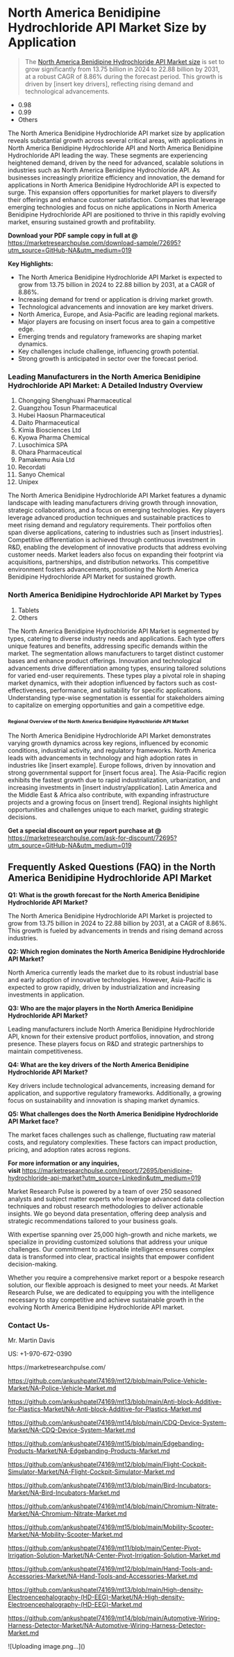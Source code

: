 <h1>North America Benidipine Hydrochloride API Market&nbsp;Size by Application</h1><blockquote><p>The <a href="https://marketresearchpulse.com/download-sample/72695?utm_source=GitHub-NA&amp;utm_medium=019">North America Benidipine Hydrochloride API Market size</a> is set to grow significantly from 13.75 billion in 2024 to 22.88 billion by 2031, at a robust CAGR of 8.86% during the forecast period. This growth is driven by [insert key drivers], reflecting rising demand and technological advancements.</p></blockquote><ul><li>0.98<li> 0.99<li> Others</li></ul><p>The North America Benidipine Hydrochloride API market size by application reveals substantial growth across several critical areas, with applications in North America Benidipine Hydrochloride API and North America Benidipine Hydrochloride API leading the way. These segments are experiencing heightened demand, driven by the need for advanced, scalable solutions in industries such as North America Benidipine Hydrochloride API. As businesses increasingly prioritize efficiency and innovation, the demand for applications in North America Benidipine Hydrochloride API is expected to surge. This expansion offers opportunities for market players to diversify their offerings and enhance customer satisfaction. Companies that leverage emerging technologies and focus on niche applications in North America Benidipine Hydrochloride API are positioned to thrive in this rapidly evolving market, ensuring sustained growth and profitability.</p><p><strong>Download your PDF sample copy in full at @ </strong><a href="https://marketresearchpulse.com/download-sample/72695?utm_source=GitHub-NA&amp;utm_medium=019">https://marketresearchpulse.com/download-sample/72695?utm_source=GitHub-NA&amp;utm_medium=019</a></p><p><strong>Key Highlights: </strong></p><ul><li>The North America Benidipine Hydrochloride API Market is expected to grow from 13.75 billion in 2024 to 22.88 billion by 2031, at a CAGR of 8.86%.</li><li>Increasing demand for trend or application is driving market growth.</li><li>Technological advancements and innovation are key market drivers.</li><li>North America, Europe, and Asia-Pacific are leading regional markets.</li><li>Major players are focusing on insert focus area to gain a competitive edge.</li><li>Emerging trends and regulatory frameworks are shaping market dynamics.</li><li>Key challenges include challenge, influencing growth potential.</li><li>Strong growth is anticipated in sector over the forecast period.</li></ul><h3>Leading Manufacturers in the North America Benidipine Hydrochloride API Market: A Detailed Industry Overview</h3><ol><li>Chongqing Shenghuaxi Pharmaceutical</li><li>Guangzhou Tosun Pharmaceutical</li><li>Hubei Haosun Pharmaceutical</li><li>Daito Pharmaceutical</li><li>Kimia Biosciences Ltd</li><li>Kyowa Pharma Chemical</li><li>Lusochimica SPA</li><li>Ohara Pharmaceutical</li><li>Pamakemu Asia Ltd</li><li>Recordati</li><li>Sanyo Chemical</li><li>Unipex</li></ol><div class="flex max-w-full flex-col flex-grow"><div class="min-h-8 text-message flex w-full flex-col items-end gap-2 whitespace-normal break-words [.text-message+&amp;]:mt-5" dir="auto" data-message-author-role="assistant" data-message-id="fd8432e4-4910-450d-b182-61b7bfb0a01f" data-message-model-slug="gpt-4o"><div class="flex w-full flex-col gap-1 empty:hidden first:pt-[3px]"><div class="markdown prose w-full break-words dark:prose-invert light"><p>The North America Benidipine Hydrochloride API Market features a dynamic landscape with leading manufacturers driving growth through innovation, strategic collaborations, and a focus on emerging technologies. Key players leverage advanced production techniques and sustainable practices to meet rising demand and regulatory requirements. Their portfolios often span diverse applications, catering to industries such as [insert industries]. Competitive differentiation is achieved through continuous investment in R&amp;D, enabling the development of innovative products that address evolving customer needs. Market leaders also focus on expanding their footprint via acquisitions, partnerships, and distribution networks. This competitive environment fosters advancements, positioning the North America Benidipine Hydrochloride API Market for sustained growth.</p></div></div></div></div><h3>North America Benidipine Hydrochloride API Market by Types</h3><ol><li>Tablets<li> Others</li></ol><div class="flex max-w-full flex-col flex-grow"><div class="min-h-8 text-message flex w-full flex-col items-end gap-2 whitespace-normal break-words [.text-message+&amp;]:mt-5" dir="auto" data-message-author-role="assistant" data-message-id="084470be-0bb7-4664-bddf-5156b4f41249" data-message-model-slug="gpt-4o-mini"><div class="flex w-full flex-col gap-1 empty:hidden first:pt-[3px]"><div class="markdown prose w-full break-words dark:prose-invert light"><p>The North America Benidipine Hydrochloride API Market is segmented by types, catering to diverse industry needs and applications. Each type offers unique features and benefits, addressing specific demands within the market. The segmentation allows manufacturers to target distinct customer bases and enhance product offerings. Innovation and technological advancements drive differentiation among types, ensuring tailored solutions for varied end-user requirements. These types play a pivotal role in shaping market dynamics, with their adoption influenced by factors such as cost-effectiveness, performance, and suitability for specific applications. Understanding type-wise segmentation is essential for stakeholders aiming to capitalize on emerging opportunities and gain a competitive edge.</p></div></div></div></div><h3><span style="font-size: 11px;">Regional Overview of the North America Benidipine Hydrochloride API Market</span></h3><div class="flex max-w-full flex-col flex-grow"><div class="min-h-8 text-message flex w-full flex-col items-end gap-2 whitespace-normal break-words [.text-message+&amp;]:mt-5" dir="auto" data-message-author-role="assistant" data-message-id="e9038762-ce64-4e30-91c9-9bd413514231" data-message-model-slug="gpt-4o-mini"><div class="flex w-full flex-col gap-1 empty:hidden first:pt-[3px]"><div class="markdown prose w-full break-words dark:prose-invert light"><p>The North America Benidipine Hydrochloride API Market demonstrates varying growth dynamics across key regions, influenced by economic conditions, industrial activity, and regulatory frameworks. North America leads with advancements in technology and high adoption rates in industries like [insert example]. Europe follows, driven by innovation and strong governmental support for [insert focus area]. The Asia-Pacific region exhibits the fastest growth due to rapid industrialization, urbanization, and increasing investments in [insert industry/application]. Latin America and the Middle East &amp; Africa also contribute, with expanding infrastructure projects and a growing focus on [insert trend]. Regional insights highlight opportunities and challenges unique to each market, guiding strategic decisions.</p></div></div></div></div><p><strong>Get a special discount on your report purchase at @ </strong><a href="https://marketresearchpulse.com/ask-for-discount/72695?utm_source=GitHub-NA&amp;utm_medium=019">https://marketresearchpulse.com/ask-for-discount/72695?utm_source=GitHub-NA&amp;utm_medium=019</a></p><h2>Frequently Asked Questions (FAQ) in the North America Benidipine Hydrochloride API Market</h2><p><strong>Q1: What is the growth forecast for the North America Benidipine Hydrochloride API Market?</strong></p><p>The North America Benidipine Hydrochloride API Market is projected to grow from 13.75 billion in 2024 to 22.88 billion by 2031, at a CAGR of 8.86%. This growth is fueled by advancements in trends and rising demand across industries.</p><p><strong>Q2: Which region dominates the North America Benidipine Hydrochloride API Market?</strong></p><p>North America currently leads the market due to its robust industrial base and early adoption of innovative technologies. However, Asia-Pacific is expected to grow rapidly, driven by industrialization and increasing investments in application.</p><p><strong>Q3: Who are the major players in the North America Benidipine Hydrochloride API Market?</strong></p><p>Leading manufacturers include North America Benidipine Hydrochloride API, known for their extensive product portfolios, innovation, and strong presence. These players focus on R&amp;D and strategic partnerships to maintain competitiveness.</p><p><strong>Q4: What are the key drivers of the North America Benidipine Hydrochloride API Market?</strong></p><p>Key drivers include technological advancements, increasing demand for application, and supportive regulatory frameworks. Additionally, a growing focus on sustainability and innovation is shaping market dynamics.</p><p><strong>Q5: What challenges does the North America Benidipine Hydrochloride API Market face?</strong></p><p>The market faces challenges such as challenge, fluctuating raw material costs, and regulatory complexities. These factors can impact production, pricing, and adoption rates across regions.</p><p><strong>For more information or any inquiries, visit&nbsp;</strong><a href="https://marketresearchpulse.com/report/72695/benidipine-hydrochloride-api-market?utm_source=Linkedin&utm_medium=019">https://marketresearchpulse.com/report/72695/benidipine-hydrochloride-api-market?utm_source=Linkedin&utm_medium=019</a></p><p>Market Research Pulse is powered by a team of over 250 seasoned analysts and subject matter experts who leverage advanced data collection techniques and robust research methodologies to deliver actionable insights. We go beyond data presentation, offering deep analysis and strategic recommendations tailored to your business goals.</p><p>With expertise spanning over 25,000 high-growth and niche markets, we specialize in providing customized solutions that address your unique challenges. Our commitment to actionable intelligence ensures complex data is transformed into clear, practical insights that empower confident decision-making.</p><p>Whether you require a comprehensive market report or a bespoke research solution, our flexible approach is designed to meet your needs. At Market Research Pulse, we are dedicated to equipping you with the intelligence necessary to stay competitive and achieve sustainable growth in the evolving North America Benidipine Hydrochloride API market.</p><h3><strong>Contact Us-</strong></h3><p>Mr. Martin Davis</p><p>US: +1-970-672-0390</p><p>https://marketresearchpulse.com/</p><p><a href="https://github.com/ankushpatel74169/mt12/blob/main/Police-Vehicle-Market/NA-Police-Vehicle-Market.md">https://github.com/ankushpatel74169/mt12/blob/main/Police-Vehicle-Market/NA-Police-Vehicle-Market.md</a></p><p><a href="https://github.com/ankushpatel74169/mt13/blob/main/Anti-block-Additive-for-Plastics-Market/NA-Anti-block-Additive-for-Plastics-Market.md">https://github.com/ankushpatel74169/mt13/blob/main/Anti-block-Additive-for-Plastics-Market/NA-Anti-block-Additive-for-Plastics-Market.md</a></p><p><a href="https://github.com/ankushpatel74169/mt14/blob/main/CDQ-Device-System-Market/NA-CDQ-Device-System-Market.md">https://github.com/ankushpatel74169/mt14/blob/main/CDQ-Device-System-Market/NA-CDQ-Device-System-Market.md</a></p><p><a href="https://github.com/ankushpatel74169/mt15/blob/main/Edgebanding-Products-Market/NA-Edgebanding-Products-Market.md">https://github.com/ankushpatel74169/mt15/blob/main/Edgebanding-Products-Market/NA-Edgebanding-Products-Market.md</a></p><p><a href="https://github.com/ankushpatel74169/mt12/blob/main/Flight-Cockpit-Simulator-Market/NA-Flight-Cockpit-Simulator-Market.md">https://github.com/ankushpatel74169/mt12/blob/main/Flight-Cockpit-Simulator-Market/NA-Flight-Cockpit-Simulator-Market.md</a></p><p><a href="https://github.com/ankushpatel74169/mt13/blob/main/Bird-Incubators-Market/NA-Bird-Incubators-Market.md">https://github.com/ankushpatel74169/mt13/blob/main/Bird-Incubators-Market/NA-Bird-Incubators-Market.md</a></p><p><a href="https://github.com/ankushpatel74169/mt14/blob/main/Chromium-Nitrate-Market/NA-Chromium-Nitrate-Market.md">https://github.com/ankushpatel74169/mt14/blob/main/Chromium-Nitrate-Market/NA-Chromium-Nitrate-Market.md</a></p><p><a href="https://github.com/ankushpatel74169/mt15/blob/main/Mobility-Scooter-Market/NA-Mobility-Scooter-Market.md">https://github.com/ankushpatel74169/mt15/blob/main/Mobility-Scooter-Market/NA-Mobility-Scooter-Market.md</a></p><p><a href="https://github.com/ankushpatel74169/mt11/blob/main/Center-Pivot-Irrigation-Solution-Market/NA-Center-Pivot-Irrigation-Solution-Market.md">https://github.com/ankushpatel74169/mt11/blob/main/Center-Pivot-Irrigation-Solution-Market/NA-Center-Pivot-Irrigation-Solution-Market.md</a></p><p><a href="https://github.com/ankushpatel74169/mt12/blob/main/Hand-Tools-and-Accessories-Market/NA-Hand-Tools-and-Accessories-Market.md">https://github.com/ankushpatel74169/mt12/blob/main/Hand-Tools-and-Accessories-Market/NA-Hand-Tools-and-Accessories-Market.md</a></p><p><a href="https://github.com/ankushpatel74169/mt13/blob/main/High-density-Electroencephalography-(HD-EEG)-Market/NA-High-density-Electroencephalography-(HD-EEG)-Market.md">https://github.com/ankushpatel74169/mt13/blob/main/High-density-Electroencephalography-(HD-EEG)-Market/NA-High-density-Electroencephalography-(HD-EEG)-Market.md</a></p><p><a href="https://github.com/ankushpatel74169/mt14/blob/main/Automotive-Wiring-Harness-Detector-Market/NA-Automotive-Wiring-Harness-Detector-Market.md">https://github.com/ankushpatel74169/mt14/blob/main/Automotive-Wiring-Harness-Detector-Market/NA-Automotive-Wiring-Harness-Detector-Market.md</a></p>
![Uploading image.png…]()
